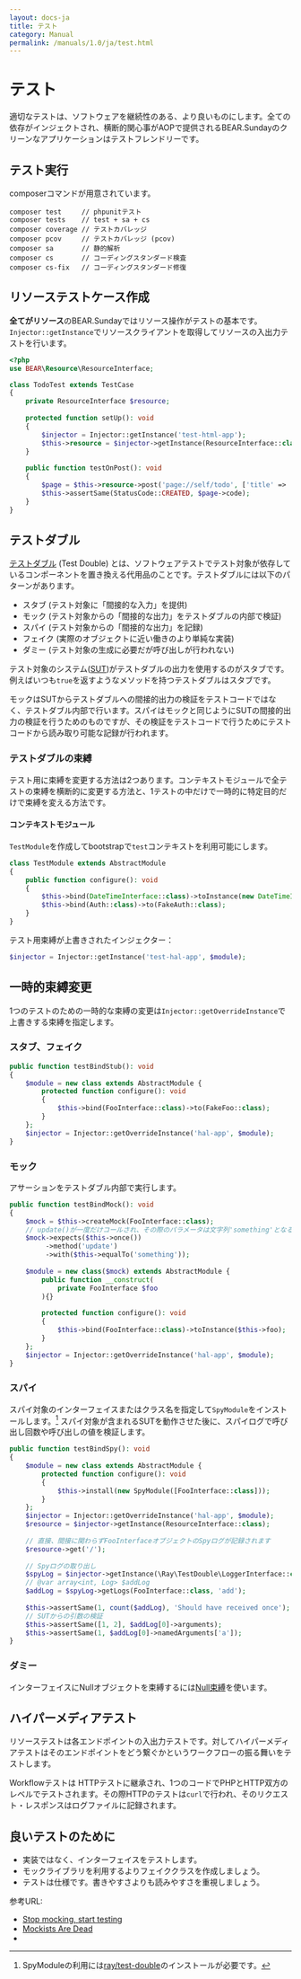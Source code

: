 ```yaml
---
layout: docs-ja
title: テスト
category: Manual
permalink: /manuals/1.0/ja/test.html
---
```


# テスト

適切なテストは、ソフトウェアを継続性のある、より良いものにします。全ての依存がインジェクトされ、横断的関心事がAOPで提供されるBEAR.Sundayのクリーンなアプリケーションはテストフレンドリーです。

## テスト実行

composerコマンドが用意されています。

```
composer test     // phpunitテスト
composer tests    // test + sa + cs
composer coverage // テストカバレッジ
composer pcov     // テストカバレッジ (pcov)
composer sa       // 静的解析
composer cs       // コーディングスタンダード検査
composer cs-fix   // コーディングスタンダード修復
```

## リソーステストケース作成

**全てがリソース**のBEAR.Sundayではリソース操作がテストの基本です。`Injector::getInstance`でリソースクライアントを取得してリソースの入出力テストを行います。

```php
<?php
use BEAR\Resource\ResourceInterface;

class TodoTest extends TestCase
{
    private ResourceInterface $resource;
    
    protected function setUp(): void
    {
        $injector = Injector::getInstance('test-html-app');
        $this->resource = $injector->getInstance(ResourceInterface::class);
    }
    
    public function testOnPost(): void
    {
        $page = $this->resource->post('page://self/todo', ['title' => 'test']);
        $this->assertSame(StatusCode::CREATED, $page->code);
    }
}
```

## テストダブル

[テストダブル](https://ja.wikipedia.org/wiki/%E3%83%86%E3%82%B9%E3%83%88%E3%83%80%E3%83%96%E3%83%AB) (Test Double) とは、ソフトウェアテストでテスト対象が依存しているコンポーネントを置き換える代用品のことです。テストダブルには以下のパターンがあります。

* スタブ (テスト対象に「間接的な入力」を提供)
* モック (テスト対象からの「間接的な出力」をテストダブルの内部で検証)
* スパイ (テスト対象からの「間接的な出力」を記録)
* フェイク (実際のオブジェクトに近い働きのより単純な実装)
* ダミー (テスト対象の生成に必要だが呼び出しが行われない)

テスト対象のシステム([SUT](https://ja.wikipedia.org/wiki/%E3%83%86%E3%82%B9%E3%83%88%E5%AF%BE%E8%B1%A1%E3%82%B7%E3%82%B9%E3%83%86%E3%83%A0))がテストダブルの出力を使用するのがスタブです。例えばいつも`true`を返すようなメソッドを持つテストダブルはスタブです。

モックはSUTからテストダブルへの間接的出力の検証をテストコードではなく、テストダブル内部で行います。スパイはモックと同じようにSUTの間接的出力の検証を行うためのものですが、その検証をテストコードで行うためにテストコードから読み取り可能な記録が行われます。

### テストダブルの束縛

テスト用に束縛を変更する方法は2つあります。コンテキストモジュールで全テストの束縛を横断的に変更する方法と、1テストの中だけで一時的に特定目的だけで束縛を変える方法です。

#### コンテキストモジュール

`TestModule`を作成してbootstrapで`test`コンテキストを利用可能にします。

```php
class TestModule extends AbstractModule
{
    public function configure(): void
    {
        $this->bind(DateTimeInterface::class)->toInstance(new DateTimeImmutable('1970-01-01 00:00:00'));
        $this->bind(Auth::class)->to(FakeAuth::class);
    }
}
```

テスト用束縛が上書きされたインジェクター：

```php
$injector = Injector::getInstance('test-hal-app', $module);
```

## 一時的束縛変更

1つのテストのための一時的な束縛の変更は`Injector::getOverrideInstance`で上書きする束縛を指定します。

### スタブ、フェイク

```php
public function testBindStub(): void
{
    $module = new class extends AbstractModule {
        protected function configure(): void
        {
            $this->bind(FooInterface::class)->to(FakeFoo::class);
        }
    };
    $injector = Injector::getOverrideInstance('hal-app', $module);
}
```

### モック

アサーションをテストダブル内部で実行します。

```php
public function testBindMock(): void
{
    $mock = $this->createMock(FooInterface::class);
    // update()が一度だけコールされ、その際のパラメータは文字列'something'となることを期待
    $mock->expects($this->once())
         ->method('update')
         ->with($this->equalTo('something'));
         
    $module = new class($mock) extends AbstractModule {
        public function __construct(
            private FooInterface $foo
        ){}
        
        protected function configure(): void
        {
            $this->bind(FooInterface::class)->toInstance($this->foo);
        }
    };
    $injector = Injector::getOverrideInstance('hal-app', $module);
}
```

### スパイ

スパイ対象のインターフェイスまたはクラス名を指定して`SpyModule`をインストールします。[^spy-module]
スパイ対象が含まれるSUTを動作させた後に、スパイログで呼び出し回数や呼び出しの値を検証します。

[^spy-module]: SpyModuleの利用には[ray/test-double](https://github.com/ray-di/Ray.TestDouble)のインストールが必要です。

```php
public function testBindSpy(): void
{
    $module = new class extends AbstractModule {
        protected function configure(): void
        {
            $this->install(new SpyModule([FooInterface::class]));
        }
    };
    $injector = Injector::getOverrideInstance('hal-app', $module);
    $resource = $injector->getInstance(ResourceInterface::class);
    
    // 直接、間接に関わらずFooInterfaceオブジェクトのSpyログが記録されます
    $resource->get('/');
    
    // Spyログの取り出し
    $spyLog = $injector->getInstance(\Ray\TestDouble\LoggerInterface::class);
    // @var array<int, Log> $addLog
    $addLog = $spyLog->getLogs(FooInterface::class, 'add');
    
    $this->assertSame(1, count($addLog), 'Should have received once');
    // SUTからの引数の検証
    $this->assertSame([1, 2], $addLog[0]->arguments);
    $this->assertSame(1, $addLog[0]->namedArguments['a']);
}
```

### ダミー

インターフェイスにNullオブジェクトを束縛するには[Null束縛](https://ray-di.github.io/manuals/1.0/ja/null_object_binding.html)を使います。

## ハイパーメディアテスト

リソーステストは各エンドポイントの入出力テストです。対してハイパーメディアテストはそのエンドポイントをどう繋ぐかというワークフローの振る舞いをテストします。

Workflowテストは HTTPテストに継承され、1つのコードでPHPとHTTP双方のレベルでテストされます。その際HTTPのテストは`curl`で行われ、そのリクエスト・レスポンスはログファイルに記録されます。

## 良いテストのために

* 実装ではなく、インターフェイスをテストします。
* モックライブラリを利用するよりフェイククラスを作成しましょう。
* テストは仕様です。書きやすさよりも読みやすさを重視しましょう。

参考URL:
* [Stop mocking, start testing](https://nedbatchelder.com/blog/201206/tldw_stop_mocking_start_testing.html)
* [Mockists Are Dead](https://www.thoughtworks.com/insights/blog/mockists-are-dead-long-live-classicists)
* 
